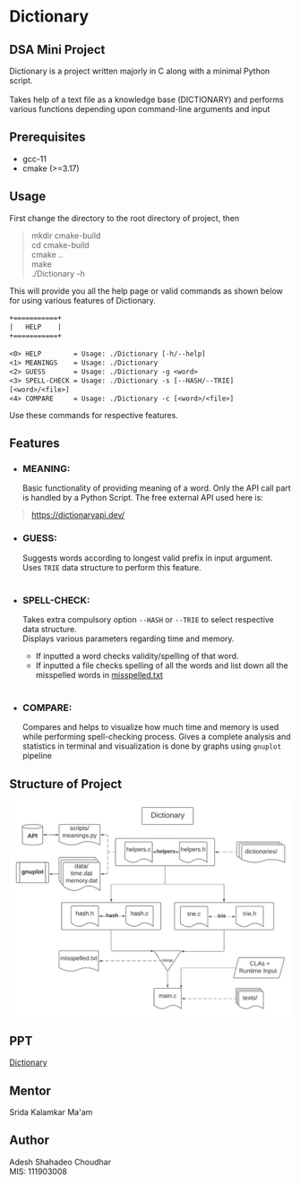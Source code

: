 # Dictionary

## DSA Mini Project

Dictionary is a project written majorly in C along with a minimal Python script.<br/><br/>
Takes help of a text file as a knowledge base (DICTIONARY) and performs various functions depending upon command-line
arguments and input

## Prerequisites

- gcc-11
- cmake (>=3.17)


## Usage

First change the directory to the root directory of project, then

> mkdir cmake-build <br/>
> cd cmake-build <br/>
> cmake .. <br/>
> make <br/>
> ./Dictionary -h

This will provide you all the help page or valid commands as shown below for using various features of Dictionary.

```
+===========+
|   HELP    |
+===========+

<0> HELP        = Usage: ./Dictionary [-h/--help]
<1> MEANINGS    = Usage: ./Dictionary
<2> GUESS       = Usage: ./Dictionary -g <word>
<3> SPELL-CHECK = Usage: ./Dictionary -s [--HASH/--TRIE] [<word>/<file>]
<4> COMPARE     = Usage: ./Dictionary -c [<word>/<file>]
```

Use these commands for respective features.

## Features

- ### MEANING:<br/>
  Basic functionality of providing meaning of a word. Only the API call part is handled by a Python
  Script. The free external API used here is:<br/>

> https://dictionaryapi.dev/

- ### GUESS:<br/>

  Suggests words according to longest valid prefix in input argument.<br/>
  Uses `TRIE` data structure to perform this feature.<br/><br/>

- ### SPELL-CHECK:<br>

  Takes extra compulsory option `--HASH` or `--TRIE` to select respective data structure.<br/>
  Displays various parameters regarding time and memory.<br/>

  - If inputted a word checks validity/spelling of that word.<br/>
  - If inputted a file checks spelling of all the words and list down all the misspelled words
    in [misspelled.txt](misspelled.txt)<br/><br/>

- ### COMPARE:<br/>
  Compares and helps to visualize how much time and memory is used while performing spell-checking process. Gives a
  complete analysis and statistics in terminal and visualization is done by graphs using `gnuplot` pipeline

## Structure of Project

![structure](media/structure.png)

## PPT

[Dictionary](Dictionary.pptx)

## Mentor

Srida Kalamkar Ma'am

## Author

Adesh Shahadeo Choudhar<br/>
MIS: 111903008
